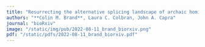 ```yaml
---
title: "Resurrecting the alternative splicing landscape of archaic hominins using machine learning"
authors: "**Colin M. Brand**, Laura C. Colbran, John A. Capra"
journal: "bioRxiv"
image: "/static/img/pub/2022-08-11_brand_biorxiv.png"
pdf: "/static/pdfs/2022-08-11_brand_biorxiv.pdf"
---
```

